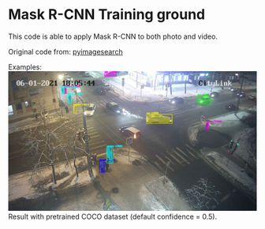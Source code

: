 # Mask R-CNN Training ground

This code is able to apply Mask R-CNN to both photo and video.

Original code from: [pyimagesearch](https://www.pyimagesearch.com/2018/11/19/mask-r-cnn-with-opencv/)

Examples: 
![image](https://github.com/Anzurna/lr_mask_rcnn/blob/main/output/3.jpg)
Result with pretrained COCO dataset (default confidence = 0.5).

